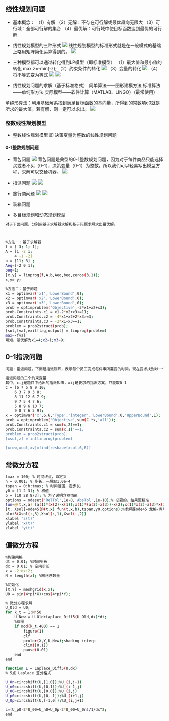 ## 线性规划问题

+ 基本概念：
（1）有解
（2）无解：不存在可行解或最优趋向无限大
（3）可行域：全部可行解的集合
（4）最优解：可行域中使目标函数达到最优的可行解

+ 线性规划模型的三种形式
![](https://imgcdn.hope-blog.top/2024-1-15/05.png)
线性规划模型的标准形式就是在一般模式的基础上咯用矩阵简化运算得到的。
![](https://imgcdn.hope-blog.top/2024-1-15/06.png)

+ 三种模型都可以通过转化得到LP模型（即标准模型）
（1）最大值和最小值的转化
max z=-min(-z);
（2）约束条件的转化
![](https://imgcdn.hope-blog.top/2024-1-15/07.png)
（3）变量的转化
![](https://imgcdn.hope-blog.top/2024-1-15/08.png)
（4）将不等式变为等式
![](https://imgcdn.hope-blog.top/2024-1-15/09.png)
![](https://imgcdn.hope-blog.top/2024-1-15/10.png)


+ 线性规划问题的求解（基于标准格式）
简单算法——图形建模方法
标准算法——单纯形方法
实际模型——软件计算（MATLAB、LINGO）（最常使用）

单纯形算法：利用基础解系找到满足目标函数的基向量，所得到的常数项c0就是所求的最大值。若有解，则一定可以求出。
![](https://imgcdn.hope-blog.top/2024-1-15/11.png)

### 整数线性规划模型
+ 整数线性规划模型 即 决策变量为整数的线性规划问题

#### 0-1整数规划问题
+ 背包问题
![](https://imgcdn.hope-blog.top/2024-1-15/12.png)
背包问题是典型的0-1整数规划问题，因为对于每件商品只能选择买或者不买（0-1），决策变量（0-1）为整数。所以我们可以轻易写出模型方程，求解可以交给机器。
![](https://imgcdn.hope-blog.top/2024-1-15/13.png)

+ 指派问题
![](https://imgcdn.hope-blog.top/2024-1-15/14.png)
![](https://imgcdn.hope-blog.top/2024-1-15/15.png)

+ 旅行商问题
![](https://imgcdn.hope-blog.top/2024-1-15/16.png)
![](https://imgcdn.hope-blog.top/2024-1-15/17.png)

+ 装箱问题

+ 多目标规划和动态规划模型


```bash
对于下面问题，分别用基于求解器求解和基于问题求解求出最优解。



%方法一：基于求解器
f = [-3; 1; 1]; 
A = [1 -2 1;
    4 -1 -2]
b = [11; 3] ;
Aeq=[-2 0 1];
beq=1;
[x,y] = linprog(f,A,b,Aeq,beq,zeros(3,1));
x,y=-y;

%方法二：基于问题
x1 = optimvar('x1','LowerBound',0);
x2 = optimvar('x2','LowerBound',0);
x3 = optimvar('x3','LowerBound',0);
prob = optimproblem('Objective',-3*x1+x2+x3);
prob.Constraints.c1 = x1-2*x2+x3<=11;
prob.Constraints.c2 = -4*x1+x2+2*x3>=3;
prob.Constraints.c3 = -2*x1+x3==1;
problem = prob2struct(prob);
[sol,fval,exitflag,output] = linprog(problem)
max=-fval
可知，最优解为x1=4;x2=1;x3=9;
```

## 0-1指派问题
```bash
问题：指派问题，下面是指派矩阵，表示每个员工完成每件事所需要的时间，现在要求找到以一个指派方案，使得总时间消耗最少。

指派问题的三个约束变量
其中，cij是题目中给出的指派矩阵，xij是要求的指派方案，只能取0-1
C = [6 7 5 8 9 10; 
    6 3 7 9 3 8;
    8 11 12 6 7 9;
    9 7 5 4 7 6;
    5 8 9 6 10 7;
    9 8 7 6 5 9];
x = optimvar('x',6,6,'Type','integer','LowerBound',0,'UpperBound',1); 
prob = optimproblem('Objective',sum(C.*x,'all'));
prob.Constraints.c1 = sum(x,2)==1;
prob.Constraints.c2 = sum(x,1)'==1;
problem = prob2struct(prob);
[xsol,z] = intlinprog(problem)

[xrow,xcol,xv]=find(reshape(xsol,6,6))


```

## 常微分方程


``` bash
tmax = 100; % 时间终点，自定义
h = 0.001; % 步长，一般取1.0e-4
tspan = 0:h:tmax; % 时间范围，定步长，
y0 = [1 2 3]; % 初值
b = [10 28 8/3]; % 为了说明含参情形
options = odeset('RelTol',1e-8,'AbsTol',1e-10);% 必要的，结果更精准
fun=@(t,x,a) [a(1)*(x(2)-x(1));x(1)*(a(2)-x(3))-x(2);x(1)*x(2)-a(3)*x(3)]; % 匿名函数，不采用局部函数，符号x,a可以换成任何符号
[t, Xsol]=ode45(@(t,x) fun(t,x,b),tspan,y0,options);%求解器ode45 龙格-库塔方法
plot3(Xsol(:,3),Xsol(:,1),Xsol(:,2))
xlabel 'z(t)'
ylabel 'x(t)'
zlabel 'y(t)'
```

## 偏微分方程
``` bash
%构建网格
dt = 0.01; %时间步长
dx = 0.01; % 空间步长
x = -2:dx:2;
N = length(x); %网格总数量

%初始化
[X,Y] = meshgrid(x,x);
U0 = sin(4*pi*X)+cos(4*pi*Y);

% 微分方程求解
U_Old = U0;
for k_t = 1:N*50
    U_New = U_Old+Laplace_Diff5(U_Old,dx)*dt;
	%绘图
    if mod(k_t,400) == 1
        figure(1)
        clf
        pcolor(X,Y,U_New);shading interp
        clim([0,1])
        pause(0.01)
    end
end

function L = Laplace_Diff5(U,dx)
% 5点 Laplace 差分格式

U_0n=circshift(U,[1,0]);%U_(i,j-1)
U_n0=circshift(U,[0,1]);%U_(i-1,j)
U_00=circshift(U,[0,0]);%U_(i,j)
U_p0=circshift(U,[0,-1]);%U_(i+1,j)
U_0p=circshift(U,[-1,0]);%U_(i,j+1)

L=(U_p0-2*U_00+U_n0+U_0p-2*U_00+U_0n)/1/dx^2;
end
``` 



